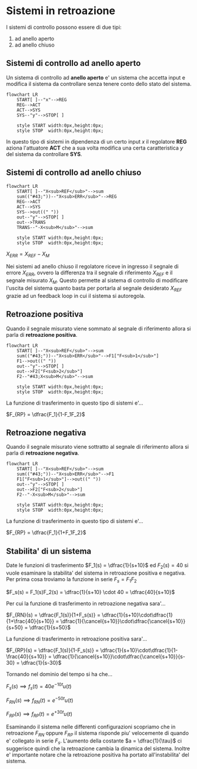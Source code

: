 # Sistemi in retroazione  

I sistemi di controllo possono essere di due tipi:  

1. ad anello aperto
2. ad anello chiuso

## Sistemi di controllo ad anello aperto  

Un sistema di controllo ad **anello aperto** e' un sistema che accetta input e modifica il sistema da controllare senza tenere conto dello stato del sistema.  

```mermaid
flowchart LR
    START[ ]--"x"-->REG
    REG-->ACT
    ACT-->SYS
    SYS--"y"-->STOP[ ]

    style START width:0px,height:0px;
    style STOP  width:0px,height:0px;
```

In questo tipo di sistemi in dipendenza di un certo input $x$ il regolatore **REG** aziona l'attuatore **ACT** che a sua volta modifica una certa caratteristica $y$ del sistema da controllare **SYS**.  

## Sistemi di controllo ad anello chiuso  

```mermaid
flowchart LR
    START[ ]--"X<sub>REF</sub>"-->sum
    sum(("#43;"))--"X<sub>ERR</sub>"-->REG
    REG-->ACT
    ACT-->SYS
    SYS-->out((" "))
    out--"y"-->STOP[ ]
    out-->TRANS
    TRANS--"-X<sub>M</sub>"-->sum

    style START width:0px,height:0px;
    style STOP  width:0px,height:0px;
```

$X_{ERR} = X_{REF} - X_M$  

Nei sistemi ad anello chiuso il regolatore riceve in ingresso il segnale di errore $X_{ERR}$, ovvero la differenza tra il segnale di riferimento $X_{REF}$ e il segnale misurato $X_{M}$. Questo permette al sistema di controllo di modificare l'uscita del sistema quanto basta per portarla al segnale desiderato $X_{REF}$ grazie ad un feedback loop in cui il sistema si autoregola.  


## Retroazione positiva  

Quando il segnale misurato viene sommato al segnale di riferimento allora si parla di **retroazione positiva**.  

```mermaid
flowchart LR
    START[ ]--"X<sub>REF</sub>"-->sum
    sum(("#43;"))--"X<sub>ERR</sub>"-->F1["F<sub>1</sub>"]
    F1-->out((" "))
    out--"y"-->STOP[ ]
    out-->F2["F<sub>2</sub>"]
    F2--"#43;X<sub>M</sub>"-->sum

    style START width:0px,height:0px;
    style STOP  width:0px,height:0px;
```

La funzione di trasferimento in questo tipo di sistemi e'...  

$F_{RP} = \dfrac{F_1}{1-F_1F_2}$  

## Retroazione negativa  

Quando il segnale misurato viene sottratto al segnale di riferimento allora si parla di **retroazione negativa**.  

```mermaid
flowchart LR
    START[ ]--"X<sub>REF</sub>"-->sum
    sum(("#43;"))--"X<sub>ERR</sub>"-->F1
    F1["F<sub>1</sub>"]-->out((" "))
    out--"y"-->STOP[ ]
    out-->F2["F<sub>2</sub>"]
    F2--"-X<sub>M</sub>"-->sum

    style START width:0px,height:0px;
    style STOP  width:0px,height:0px;
```

La funzione di trasferimento in questo tipo di sistemi e'...  

$F_{RP} = \dfrac{F_1}{1+F_1F_2}$  


## Stabilita' di un sistema  

Date le funzioni di trasferimento $F_1(s) = \dfrac{1}{s+10}$ ed $F_2(s) = 40$ si vuole esaminare la stabilita' del sistema in retroazione positiva e negativa. Per prima cosa troviamo la funzione in serie $F_s = F_1F_2$  

$F_s(s) = F_1(s)F_2(s) = \dfrac{1}{s+10} \cdot 40 = \dfrac{40}{s+10}$  

Per cui la funzione di trasferimento in retroazione negativa sara'...  

$F_{RN}(s) = \dfrac{F_1(s)}{1+F_s(s)} = \dfrac{1}{s+10}\cdot\dfrac{1}{1+\frac{40}{s+10}} = \dfrac{1}{\cancel{s+10}}\cdot\dfrac{\cancel{s+10}}{s+50} = \dfrac{1}{s+50}$  

La funzione di trasferimento in retroazione positiva sara'...  

$F_{RP}(s) = \dfrac{F_1(s)}{1-F_s(s)} = \dfrac{1}{s+10}\cdot\dfrac{1}{1-\frac{40}{s+10}} = \dfrac{1}{\cancel{s+10}}\cdot\dfrac{\cancel{s+10}}{s-30} = \dfrac{1}{s-30}$  

Tornando nel dominio del tempo si ha che...  

$F_s(s) \implies f_s(t) = 40e^{-10t}u(t)$  

$F_{RN}(s) \implies f_{RN}(t) = e^{-50t}u(t)$  

$F_{RP}(s) \implies f_{RP}(t) = e^{+30t}u(t)$  

Esaminando il sistema nelle differenti configurazioni scopriamo che in retroazione $F_{RN}$ oppure $F_{RP}$ il sistema risponde piu' velocemente di quando e' collegato in serie $F_s$. L'aumento della costante $a = \dfrac{1}{\tau}$ ci suggerisce quindi che la retroazione cambia la dinamica del sistema. Inoltre e' importante notare che la retroazione positiva ha portato all'instabilita' del sistema.  
